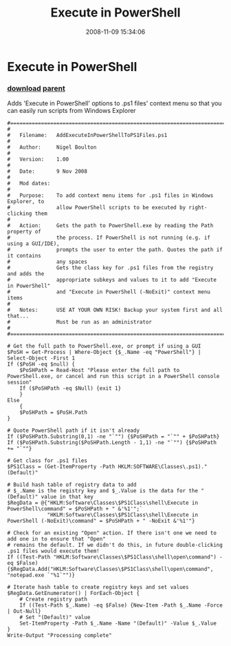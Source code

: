 ﻿---
pid:            664
parent:         663
children:       
poster:         Nigel Boulton
title:          Execute in PowerShell
date:           2008-11-09 15:34:06
description:    Adds 'Execute in PowerShell' options to .ps1 files' context menu so that you can easily run scripts from Windows Explorer
format:         posh
---

# Execute in PowerShell

### [download](664.ps1) [parent](663.md) 

Adds 'Execute in PowerShell' options to .ps1 files' context menu so that you can easily run scripts from Windows Explorer

```posh
#===================================================================================
#
#	Filename:	AddExecuteInPowerShellToPS1Files.ps1
#
#	Author:		Nigel Boulton
#
#	Version:	1.00
#
#	Date:		9 Nov 2008
#
#	Mod dates:	
#
#	Purpose:	To add context menu items for .ps1 files in Windows Explorer, to
#				allow PowerShell scripts to be executed by right-clicking them
#
#	Action:		Gets the path to PowerShell.exe by reading the Path property of
#				the process. If PowerShell is not running (e.g. if using a GUI/IDE),
#				prompts the user to	enter the path. Quotes the path if it contains
#				any spaces
#				Gets the class key for .ps1 files from the registry and adds the
#				appropriate subkeys and values to it to add "Execute in PowerShell"
#				and "Execute in PowerShell (-NoExit)" context menu items
#
#	Notes:		USE AT YOUR OWN RISK! Backup your system first and all that...
#				Must be run as an administrator
#
#===================================================================================

# Get the full path to PowerShell.exe, or prompt if using a GUI
$PoSH = Get-Process | Where-Object {$_.Name -eq "PowerShell"} | Select-Object -First 1
If ($PoSH -eq $null) {
	$PoSHPath = Read-Host "Please enter the full path to PowerShell.exe, or cancel and run this script in a PowerShell console session"
	If ($PoSHPath -eq $Null) {exit 1}
	}
Else
	{
	$PoSHPath = $PoSH.Path
}

# Quote PowerShell path if it isn't already
If ($PoSHPath.Substring(0,1) -ne "`"") {$PoSHPath = "`"" + $PoSHPath}
If ($PoSHPath.Substring($PoSHPath.Length - 1,1) -ne "`"") {$PoSHPath += "`""}

# Get class for .ps1 files
$PS1Class = (Get-ItemProperty -Path HKLM:SOFTWARE\Classes\.ps1)."(Default)"

# Build hash table of registry data to add
# $_.Name is the registry key and $_.Value is the data for the "(Default)" value in that key
$RegData = @{"HKLM:Software\Classes\$PS1Class\shell\Execute in PowerShell\command" = $PoSHPath + " &'%1'";`
			 "HKLM:Software\Classes\$PS1Class\shell\Execute in PowerShell (-NoExit)\command" = $PoSHPath + " -NoExit &'%1'"}

# Check for an existing "Open" action. If there isn't one we need to add one in to ensure that "Open"
# remains the default. If we didn't do this, in future double-clicking .ps1 files would execute them!
If ((Test-Path "HKLM:Software\Classes\$PS1Class\shell\open\command") -eq $False) {$RegData.Add("HKLM:Software\Classes\$PS1Class\shell\open\command", "notepad.exe `"%1`"")}

# Iterate hash table to create registry keys and set values
$RegData.GetEnumerator() | ForEach-Object {
	# Create registry path
	If ((Test-Path $_.Name) -eq $False) {New-Item -Path $_.Name -Force | Out-Null}
	# Set "(Default)" value
	Set-ItemProperty -Path $_.Name -Name "(Default)" -Value $_.Value
}
Write-Output "Processing complete"
```
